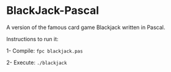 # BlackJack-Pascal
A version of the famous card game Blackjack written in Pascal.

Instructions to run it:

1- Compile: ``` fpc blackjack.pas ```

2- Execute: ```./blackjack```
